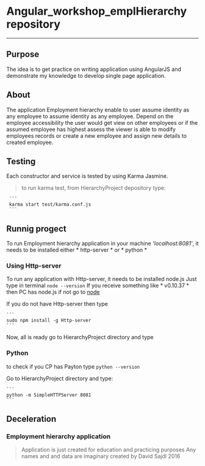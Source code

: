 
# Angular_workshop_emplHierarchy repository

***
## Purpose

The idea is to get practice on writing application using AngularJS and demonstrate my knowledge to develop single page application. 

## About
The application Employment hierarchy enable to user assume identity as any employee to assume identity as any employee. Depend on the employee accessibility the user would get view on other employees or if the assumed employee has highest assess the viewer is able to modify employees records or create a new employee and assign new details to created employee.

## Testing
Each constructor and service is tested by using Karma Jasmine.

 > to run karma test, from HierarchyProject depository type:

     ```
     karma start test/karma.conf.js
     ```

## Runnig progect
To run Employment hierarchy application in your machine *'localhost:8081'*, it needs to be installed either * http-server * or * python *

### Using Http-server

To run any application with Http-server, it needs to be installed node.js
Just type in terminal 
		```
		node --version
		```
If you receive something like * v0.10.37 * then PC has node.js if not go to [node](https://nodejs.org/en/)

If you do not have Http-server then type

	```
	sudo npm install -g Http-server
	```
Now, all is ready go to HierarchyProject directory and type

### Python 

to check if you CP has Payton type 
	```
	python --version
	```

Go to HierarchyProject directory and type:

	```
	python -m SimpleHTTPServer 8081
	```

## Deceleration

### Employment hierarchy application

 > Application is just created for education and practicing purposes 
 > Any names and and data are imaginary 
 > created by David Sajdl 2016 